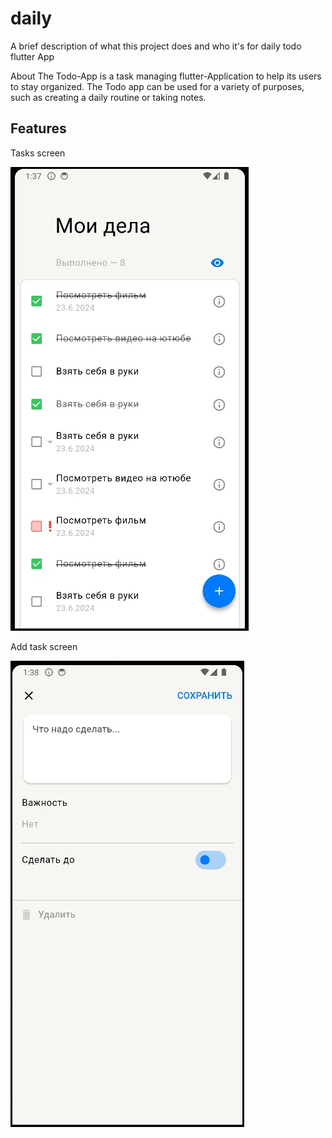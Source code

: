 # daily

A brief description of what this project does and who it's for
daily todo flutter App

About
The Todo-App is a task managing flutter-Application to help its users to stay organized.
The Todo app can be used for a variety of purposes, such as creating a daily routine or taking notes.

## Features

Tasks screen

![Image alt](https://github.com/23yaro/daily/raw/first_work/pic/screen.jpg)

Add task screen

![Image alt](https://github.com/23yaro/daily/raw/first_work/pic/add.jpg)


